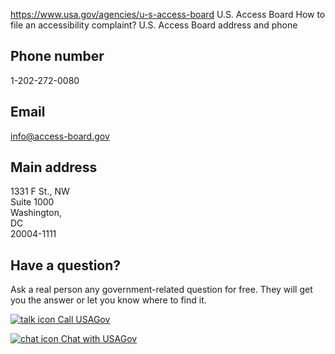 

https://www.usa.gov/agencies/u-s-access-board
U.S. Access Board
How to file an accessibility complaint?
U.S. Access Board address and phone

Phone number
------------

1-202-272-0080

Email
-----

[info@access-board.gov](mailto:info@access-board.gov)

Main address
------------

1331 F St., NW  
Suite 1000  
Washington,  
DC  
20004-1111

Have a question?
----------------

Ask a real person any government-related question for free. They will get you the answer or let you know where to find it.

[![talk icon](https://www.usa.gov/themes/custom/usagov/images/ICONS_talk.png) Call USAGov](https://www.usa.gov/phone)

[![chat icon](https://www.usa.gov/themes/custom/usagov/images/ICONS_chat.png) Chat with USAGov](https://www.usa.gov/chat)
